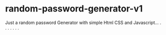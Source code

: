# random-password-generator-v1


Just a random password Generator with simple Html CSS and Javascript... . .  .  .     .       .             .
